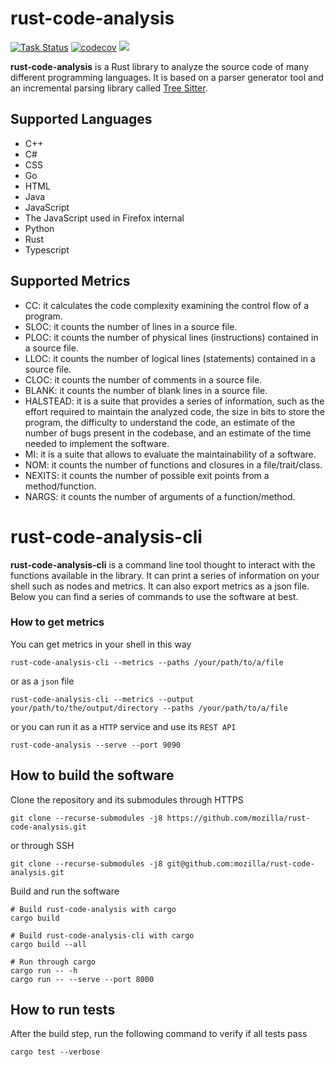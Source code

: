 # rust-code-analysis

[![Task Status](https://community-tc.services.mozilla.com/api/github/v1/repository/mozilla/rust-code-analysis/master/badge.svg)](https://community-tc.services.mozilla.com/api/github/v1/repository/mozilla/rust-code-analysis/master/latest)
[![codecov](https://codecov.io/gh/mozilla/rust-code-analysis/branch/master/graph/badge.svg)](https://codecov.io/gh/mozilla/rust-code-analysis)
<a href="https://chat.mozilla.org/#/room/#rust-code-analysis:mozilla.org" target="_blank">
   <img src="https://img.shields.io/badge/chat%20on%20[m]-%23rust--code--analysis%3Amozilla.org-blue">
</a>

**rust-code-analysis** is a Rust library to analyze the source code of many different programming languages. It is based on a parser generator tool and an incremental parsing library called [Tree Sitter](https://github.com/tree-sitter/tree-sitter).

## Supported Languages

* C++
* C#
* CSS
* Go
* HTML
* Java
* JavaScript
* The JavaScript used in Firefox internal
* Python
* Rust
* Typescript

## Supported Metrics

- CC: it calculates the code complexity examining the
control flow of a program.
- SLOC: it counts the number of lines in a source file.
- PLOC: it counts the number of physical lines (instructions) contained in a source file.
- LLOC: it counts the number of logical lines (statements) contained in a source file.
- CLOC: it counts the number of comments in a source file.
- BLANK: it counts the number of blank lines in a source file.
- HALSTEAD: it is a suite that provides a series of information, such as the effort required to maintain the analyzed code, the size in bits to store the program, the difficulty to understand the code, an estimate of the number of bugs present in the codebase, and an estimate of the time needed to implement the software.
- MI: it is a suite that allows to evaluate the maintainability of a software.
- NOM: it counts the number of functions and closures in a file/trait/class.
- NEXITS: it counts the number of possible exit points from a method/function.
- NARGS: it counts the number of arguments of a function/method.

# rust-code-analysis-cli

**rust-code-analysis-cli** is a command line tool thought to interact with
the functions available in the library.
It can print a series of information on your shell such as nodes and metrics.
It can also export metrics as a json file.
Below you can find a series of commands to use the software at best.

### How to get metrics

You can get metrics in your shell in this way

```
rust-code-analysis-cli --metrics --paths /your/path/to/a/file
```

or as a `json` file

```
rust-code-analysis-cli --metrics --output your/path/to/the/output/directory --paths /your/path/to/a/file
```

or you can run it as a `HTTP` service and use its `REST API`


```
rust-code-analysis --serve --port 9090
```


## How to build the software

Clone the repository and its submodules through HTTPS

```
git clone --recurse-submodules -j8 https://github.com/mozilla/rust-code-analysis.git
```

or through SSH

```
git clone --recurse-submodules -j8 git@github.com:mozilla/rust-code-analysis.git
```

Build and run the software

```console
# Build rust-code-analysis with cargo
cargo build

# Build rust-code-analysis-cli with cargo
cargo build --all

# Run through cargo
cargo run -- -h
cargo run -- --serve --port 8000
```

## How to run tests

After the build step, run the following command to verify if all tests pass

```
cargo test --verbose
```
